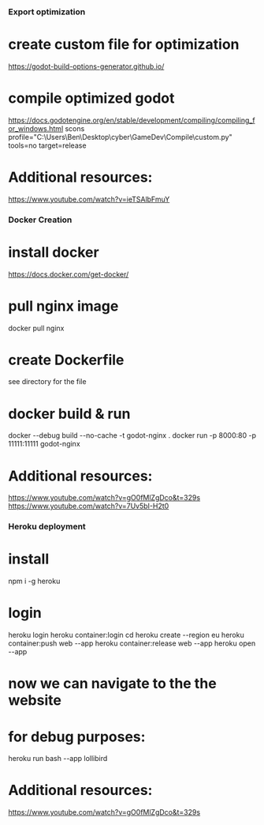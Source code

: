 ### Export optimization ###
# create custom file for optimization
https://godot-build-options-generator.github.io/
# compile optimized godot
https://docs.godotengine.org/en/stable/development/compiling/compiling_for_windows.html
scons profile="C:\Users\Ben\Desktop\cyber\GameDev\Compile\custom.py" tools=no target=release
# Additional resources:
https://www.youtube.com/watch?v=ieTSAlbFmuY


### Docker Creation ###
# install docker
https://docs.docker.com/get-docker/
# pull nginx image
docker pull nginx
# create Dockerfile
see directory for the file
# docker build & run
docker --debug build --no-cache -t godot-nginx .
docker run -p 8000:80 -p 11111:11111 godot-nginx

# Additional resources:
https://www.youtube.com/watch?v=gO0fMlZgDco&t=329s
https://www.youtube.com/watch?v=7Uv5bI-H2t0


### Heroku deployment ###
# install
npm i -g heroku
# login
heroku login
heroku container:login
cd <dockerfile-folder>
heroku create <app-name> --region eu
heroku container:push web --app <app-name>
heroku container:release web --app <app-name>
heroku open --app <app-name>

# now we can navigate to the the website
# for debug purposes:
heroku run bash --app lollibird
# Additional resources:
https://www.youtube.com/watch?v=gO0fMlZgDco&t=329s